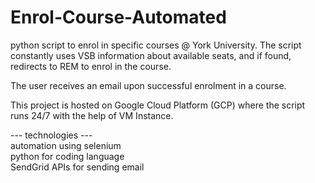 # Enrol-Course-Automated
python script to enrol in specific courses @ York University.
The script constantly uses VSB information about available seats, and if found, redirects to REM to enrol in the course.

The user receives an email upon successful enrolment in a course.

This project is hosted on Google Cloud Platform (GCP) where the script runs 24/7 with the help of VM Instance.

--- technologies ---<br />
automation using selenium<br />
python for coding language<br />
SendGrid APIs for sending email
